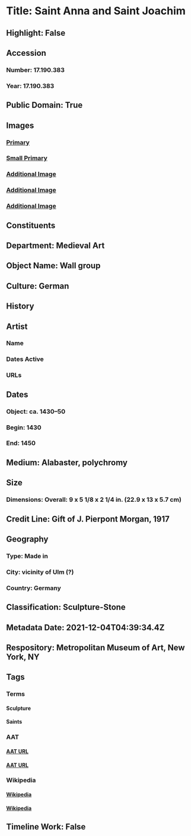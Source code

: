# Title: Saint Anna and Saint Joachim
## Highlight: False
## Accession
### Number: 17.190.383
### Year: 17.190.383
## Public Domain: True
## Images
### [Primary](https://images.metmuseum.org/CRDImages/md/original/sf17-190-383s1.jpg)
### [Small Primary](https://images.metmuseum.org/CRDImages/md/web-large/sf17-190-383s1.jpg)
### [Additional Image](https://images.metmuseum.org/CRDImages/md/original/sf17-190-383s2.jpg)
### [Additional Image](https://images.metmuseum.org/CRDImages/md/original/sf17-190-383s4.jpg)
### [Additional Image](https://images.metmuseum.org/CRDImages/md/original/sf17-190-383s3.jpg)
## Constituents
## Department: Medieval Art
## Object Name: Wall group
## Culture: German
## History
## Artist
### Name
### Dates Active
### URLs
## Dates
### Object: ca. 1430–50
### Begin: 1430
### End: 1450
## Medium: Alabaster, polychromy
## Size
### Dimensions: Overall: 9 x 5 1/8 x 2 1/4 in. (22.9 x 13 x 5.7 cm)
## Credit Line: Gift of J. Pierpont Morgan, 1917
## Geography
### Type: Made in
### City: vicinity of Ulm (?)
### Country: Germany
## Classification: Sculpture-Stone
## Metadata Date: 2021-12-04T04:39:34.4Z
## Respository: Metropolitan Museum of Art, New York, NY
## Tags
### Terms
#### Sculpture
#### Saints
### AAT
#### [AAT URL](http://vocab.getty.edu/page/aat/300047090)
#### [AAT URL](http://vocab.getty.edu/page/aat/300150555)
### Wikipedia
#### [Wikipedia]()
#### [Wikipedia]()
## Timeline Work: False